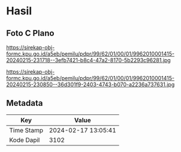 # Hasil

## Foto C Plano

https://sirekap-obj-formc.kpu.go.id/a5eb/pemilu/pdpr/99/62/01/00/01/9962010001415-20240215-231718--3efb7421-b8c4-47a2-8170-5b2293c96281.jpg

https://sirekap-obj-formc.kpu.go.id/a5eb/pemilu/pdpr/99/62/01/00/01/9962010001415-20240215-230850--36d301f9-2403-4743-b070-a2236a737631.jpg


## Metadata

| Key        | Value               |
| ---------- | ------------------- |
| Time Stamp | 2024-02-17 13:05:41 |
| Kode Dapil | 3102                |



